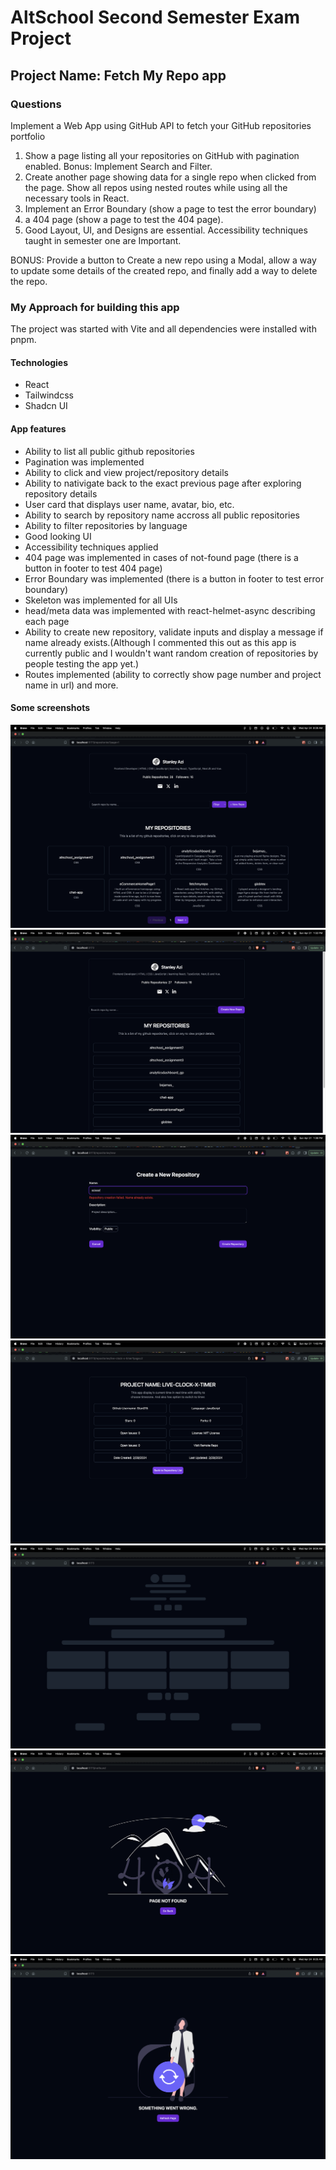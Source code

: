 # AltSchool Second Semester Exam Project

## Project Name: Fetch My Repo app

### Questions

Implement a Web App using GitHub API to fetch your GitHub repositories portfolio

1. Show a page listing all your repositories on GitHub with pagination enabled. Bonus: Implement Search and Filter.
2. Create another page showing data for a single repo when clicked from the page. Show all repos using nested routes while using all the necessary tools in React.
3. Implement an Error Boundary (show a page to test the error boundary)
4. a 404 page  (show a page to test the 404 page).
5. Good Layout, UI, and Designs are essential. Accessibility techniques taught in semester one are Important.

BONUS: Provide a button to Create a new repo using a Modal, allow a way to update some details of the created repo, and finally add a way to delete the repo.

### My Approach for building this app

The project was started with Vite and all dependencies were installed with pnpm.

#### Technologies

- React
- Tailwindcss
- Shadcn UI

#### App features

- Ability to list all public github repositories
- Pagination was implemented
- Ability to click and view project/repository details
- Ability to nativigate back to the exact previous page after exploring repository details
- User card that displays user name, avatar, bio, etc.
- Ability to search by repository name accross all public repositories
- Ability to filter repositories by language
- Good looking UI
- Accessibility techniques applied
- 404 page was implemented in cases of not-found page (there is a button in footer to test 404 page)
- Error Boundary was implemented (there is a button in footer to test error boundary)
- Skeleton was implemented for all UIs
- head/meta data was implemented with react-helmet-async describing each page
- Ability to create new repository, validate inputs and display a message if name already exists.(Although I commented this out as this app is currently public and I wouldn't want random creation of repositories by people testing the app yet.)
- Routes implemented (ability to correctly show page number and project name in url) and more.

#### Some screenshots

![screenshot showing user profile card, search bar, create repo btn repo list, etc](src/assets/images/desktop.png)
![screenshot showing user profile card, search bar, create repo btn repo list, etc](src/assets/images/create-btn.png)
![create repo page](src//assets/images/create-repo-route.png)
![repo details](src/assets/images/project-details-page.png)
![skeleton](src/assets/images/skeleton.png)
![404 page](src/assets/images/404.png)
![error boundary ui](src/assets/images/error.png)
